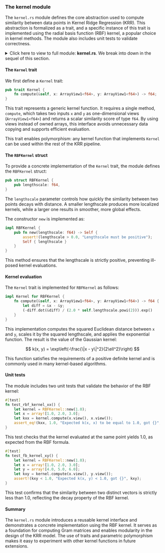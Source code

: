 ### The kernel module

The `kernel.rs` module defines the core abstraction used to compute similarity between data points in Kernel Ridge Regression (KRR). This abstraction is formalized as a trait, and a specific instance of this trait is implemented using the radial basis function (RBF) kernel, a popular choice in kernel methods. The module also includes unit tests to validate correctness.

<details>
<summary>Click here to view to full module: <b>kernel.rs</b>. We break into down in the sequel of this section. </summary>

```rust
{{#include ../../../crates/krr_ndarray/src/kernel.rs}}
```
</details>

#### The `Kernel` trait

We first define a `Kernel` trait:

```rust
pub trait Kernel {
    fn compute(&self, x: ArrayView1<f64>, y: ArrayView1<f64>) -> f64;
}
```

This trait represents a generic kernel function. It requires a single method, `compute`, which takes two inputs `x` and `y` as one-dimensional views (`ArrayView1<f64>`) and returns a scalar similarity score of type `f64`. By using views instead of owned arrays, this interface avoids unnecessary data copying and supports efficient evaluation.

This trait enables polymorphism: any kernel function that implements `Kernel` can be used within the rest of the KRR pipeline.

#### The `RBFKernel` struct

To provide a concrete implementation of the `Kernel` trait, the module defines the `RBFKernel` struct:

```rust
pub struct RBFKernel {
    pub lengthscale: f64,
}
```

The `lengthscale` parameter controls how quickly the similarity between two points decays with distance. A smaller lengthscale produces more localized kernels, while a larger one results in smoother, more global effects.

The constructor `new` is implemented as:

```rust
impl RBFKernel {
    pub fn new(lengthscale: f64) -> Self {
        assert!(lengthscale > 0.0, "Lengthscale must be positive");
        Self { lengthscale }
    }
}
```

This method ensures that the lengthscale is strictly positive, preventing ill-posed kernel evaluations.

#### Kernel evaluation

The `Kernel` trait is implemented for `RBFKernel` as follows:

```rust
impl Kernel for RBFKernel {
    fn compute(&self, x: ArrayView1<f64>, y: ArrayView1<f64>) -> f64 {
        let diff = &x - &y;
        (-diff.dot(&diff) / (2.0 * self.lengthscale.powi(2))).exp()
    }
}
```

This implementation computes the squared Euclidean distance between `x` and `y`, scales it by the squared lengthscale, and applies the exponential function. The result is the value of the Gaussian kernel:

$$
k(x, y) = \exp\left(-\frac{\|x - y\|^2}{2\ell^2}\right)
$$

This function satisfies the requirements of a positive definite kernel and is commonly used in many kernel-based algorithms.

#### Unit tests

The module includes two unit tests that validate the behavior of the RBF kernel:

```rust
#[test]
fn test_rbf_kernel_xx() {
    let kernel = RBFKernel::new(1.0);
    let x = array![1.0, 2.0, 3.0];
    let kxx = kernel.compute(x.view(), x.view());
    assert_eq!(kxx, 1.0, "Expected k(x, x) to be equal to 1.0, got {}", kxx);
}
```

This test checks that the kernel evaluated at the same point yields 1.0, as expected from the RBF formula.

```rust
#[test]
fn test_fb_kernel_xy() {
    let kernel = RBFKernel::new(1.0);
    let x = array![1.0, 2.0, 3.0];
    let y = array![4.0, 5.0, 6.0];
    let kxy = kernel.compute(x.view(), y.view());
    assert!(kxy < 1.0, "Expected k(x, y) < 1.0, got {}", kxy);
}
```

This test confirms that the similarity between two distinct vectors is strictly less than 1.0, reflecting the decay property of the RBF kernel.

#### Summary

The `kernel.rs` module introduces a reusable kernel interface and demonstrates a concrete implementation using the RBF kernel. It serves as a foundation for computing Gram matrices and enables modularity in the design of the KRR model. The use of traits and parametric polymorphism makes it easy to experiment with other kernel functions in future extensions.
